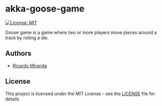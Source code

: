 # akka-goose-game

[![License: MIT](https://img.shields.io/badge/License-MIT-yellow.svg)](https://opensource.org/licenses/MIT)

Goose game is a game where two or more players move pieces around a track by rolling a die. 

## Authors
*   [Ricardo Miranda](https://github.com/ricardomiranda)

## License
This project is licensed under the MIT License - see the [LICENSE](LICENSE) file for details
